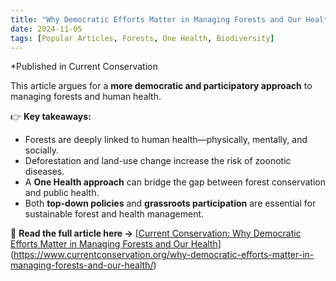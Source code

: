 ```yaml
---
title: "Why Democratic Efforts Matter in Managing Forests and Our Health"
date: 2024-11-05
tags: [Popular Articles, Forests, One Health, Biodiversity]
---
```


*Published in Current Conservation

This article argues for a **more democratic and participatory approach** to managing forests and human health.  

👉 **Key takeaways:**  
- Forests are deeply linked to human health—physically, mentally, and socially.  
- Deforestation and land-use change increase the risk of zoonotic diseases.  
- A **One Health approach** can bridge the gap between forest conservation and public health.  
- Both **top-down policies** and **grassroots participation** are essential for sustainable forest and health management.  

📖 **Read the full article here →** [[Current Conservation: Why Democratic Efforts Matter in Managing Forests and Our Health](#)](https://www.currentconservation.org/why-democratic-efforts-matter-in-managing-forests-and-our-health/)
